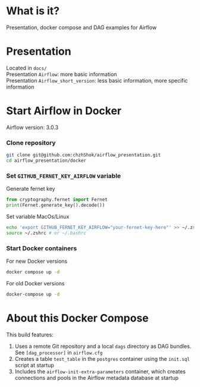 # What is it?
Presentation, docker compose and DAG examples for Airflow

# Presentation
Located in `docs/`  
Presentation `Airflow`: more basic information  
Presentation `Airflow_short_version`: less basic information, more specific information

# Start Airflow in Docker
Airflow version: 3.0.3

### Clone repository
```bash
git clone git@github.com:chzhShok/airflow_presentation.git
cd airflow_presentation/docker
```

### Set `GITHUB_FERNET_KEY_AIRFLOW` variable
Generate fernet key
```python
from cryptography.fernet import Fernet
print(Fernet.generate_key().decode())
```

Set variable
MacOs/Linux
```bash
echo 'export GITHUB_FERNET_KEY_AIRFLOW="your-fernet-key-here"' >> ~/.zshrc # or ~/.bashrc
source ~/.zshrc # or ~/.bashrc
```

### Start Docker containers
For new Docker versions
```bash
docker compose up -d
```

For old Docker versions
```bash
docker-compose up -d
```

# About this Docker Compose

This build features:
1. Uses a remote Git repository and a local `dags` directory as DAG bundles. See `[dag_processor]` in `airflow.cfg`
2. Creates a table `test_table` in the `postgres` container using the `init.sql` script at startup
3. Includes the `airflow-init-extra-parameters` container, which creates connections and pools in the Airflow metadata database at startup
